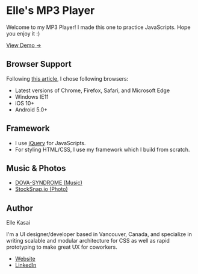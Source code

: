 # Elle's MP3 Player
Welcome to my MP3 Player! I made this one to practice JavaScripts. Hope you enjoy it :)

[View Demo →](http://ellekasai.github.io/mp3-player)

## Browser Support

Following [this article](https://www.sitepoint.com/browsers-website-support/), I chose following browsers:

- Latest versions of Chrome, Firefox, Safari, and Microsoft Edge
- Windows IE11
- iOS 10+
- Android 5.0+

## Framework

- I use [jQuery](https://jquery.com/) for JavaScripts.
- For styling HTML/CSS, I use my framework which I build from scratch.

## Music & Photos

- [DOVA-SYNDROME (Music)](http://dova-s.jp/)
- [StockSnap.io (Photo)](https://stocksnap.io/)

## Author

Elle Kasai

I'm a UI designer/developer based in Vancouver, Canada, and specialize in writing scalable and modular architecture for CSS as well as rapid prototyping to make great UX for coworkers.

- [Website](http://ellekasai.com)
- [LinkedIn](https://www.linkedin.com/in/ellekasai)

